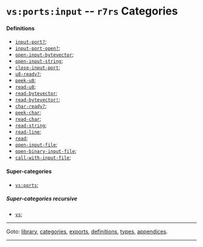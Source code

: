 

<a id='category__r7rs__vs_3a_ports_3a_input'></a>

# `vs:ports:input` -- `r7rs` Categories


<a id='category__r7rs__vs_3a_ports_3a_input__definitions'></a>

#### Definitions

 * [`input-port?`](../../r7rs/definitions/input-port_3f.md#definition__r7rs__input-port_3f);
 * [`input-port-open?`](../../r7rs/definitions/input-port-open_3f.md#definition__r7rs__input-port-open_3f);
 * [`open-input-bytevector`](../../r7rs/definitions/open-input-bytevector.md#definition__r7rs__open-input-bytevector);
 * [`open-input-string`](../../r7rs/definitions/open-input-string.md#definition__r7rs__open-input-string);
 * [`close-input-port`](../../r7rs/definitions/close-input-port.md#definition__r7rs__close-input-port);
 * [`u8-ready?`](../../r7rs/definitions/u8-ready_3f.md#definition__r7rs__u8-ready_3f);
 * [`peek-u8`](../../r7rs/definitions/peek-u8.md#definition__r7rs__peek-u8);
 * [`read-u8`](../../r7rs/definitions/read-u8.md#definition__r7rs__read-u8);
 * [`read-bytevector`](../../r7rs/definitions/read-bytevector.md#definition__r7rs__read-bytevector);
 * [`read-bytevector!`](../../r7rs/definitions/read-bytevector_21.md#definition__r7rs__read-bytevector_21);
 * [`char-ready?`](../../r7rs/definitions/char-ready_3f.md#definition__r7rs__char-ready_3f);
 * [`peek-char`](../../r7rs/definitions/peek-char.md#definition__r7rs__peek-char);
 * [`read-char`](../../r7rs/definitions/read-char.md#definition__r7rs__read-char);
 * [`read-string`](../../r7rs/definitions/read-string.md#definition__r7rs__read-string);
 * [`read-line`](../../r7rs/definitions/read-line.md#definition__r7rs__read-line);
 * [`read`](../../r7rs/definitions/read.md#definition__r7rs__read);
 * [`open-input-file`](../../r7rs/definitions/open-input-file.md#definition__r7rs__open-input-file);
 * [`open-binary-input-file`](../../r7rs/definitions/open-binary-input-file.md#definition__r7rs__open-binary-input-file);
 * [`call-with-input-file`](../../r7rs/definitions/call-with-input-file.md#definition__r7rs__call-with-input-file);


<a id='category__r7rs__vs_3a_ports_3a_input__super-categories'></a>

#### Super-categories

 * [`vs:ports`](../../r7rs/categories/vs_3a_ports.md#category__r7rs__vs_3a_ports);


<a id='category__r7rs__vs_3a_ports_3a_input__super-categories-recursive'></a>

##### Super-categories recursive

 * [`vs`](../../r7rs/categories/vs.md#category__r7rs__vs);

----

Goto: [library](../../r7rs/_index.md#library__r7rs), [categories](../../r7rs/categories/_index.md#toc__r7rs__categories), [exports](../../r7rs/exports/_index.md#toc__r7rs__exports), [definitions](../../r7rs/definitions/_index.md#toc__r7rs__definitions), [types](../../r7rs/types/_index.md#toc__r7rs__types), [appendices](../../r7rs/appendices/_index.md#toc__r7rs__appendices).

----

